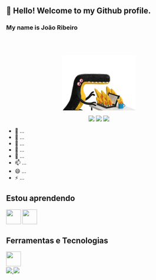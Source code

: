 ## 👋 Hello! Welcome to my Github profile.
### My name is João Ribeiro 


</br>
</br>


<p align="center">
  <img src="/giff/horror-fire.gif" align="center" >
</p>
<div align="center">
<a href="https://instagram.com/joaoribeiro20" target="_blank"><img src="https://img.shields.io/badge/-Instagram-%23E4405F?style=for-the-badge&logo=instagram&logoColor=white" target="_blank"  ></a>
<a href = "mailto:contato@seu-usuário-aqui"><img src="https://img.shields.io/badge/Gmail-D14836?style=for-the-badge&logo=gmail&logoColor=white" target="_blank" ></a>
<a href="https://www.linkedin.com/in/seu-usuário-linkedln-aqui" target="_blank"><img src="https://img.shields.io/badge/-LinkedIn-%230077B5?style=for-the-badge&logo=linkedin&logoColor=white" target="_blank"></a>   
</div>

- 🔭  ...
- 🌱  ...
- 👯  ...
- 🤔  ...
- 💬  ...
- 📫  ...
- 😄  ...
- ⚡  ...
## Estou aprendendo

<img src="https://cdn.jsdelivr.net/gh/devicons/devicon/icons/java/java-original.svg" width="40" height="40"/> <img src="https://cdn.jsdelivr.net/gh/devicons/devicon/icons/linux/linux-original.svg" width="40" height="40"/>
## Ferramentas e Tecnologias

<img src="https://cdn.jsdelivr.net/gh/devicons/devicon/icons/git/git-original.svg" width="40" height="40"/>

<div>
<a href="https://github.com/joaoribeiro20">
<img height="180em" src="https://github-readme-stats.vercel.app/api/top-langs/?username=joaoribeiro20&layout=compact&langs_count=7&theme=dracula"/>
<img height="180em" src="https://github-readme-stats.vercel.app/api?username=joaoribeiro20&show_icons=true&theme=dracula&include_all_commits=true&count_private=true"/>
</div>

 
<!--
**joaoribeiro20/joaoribeiro20** is a ✨ _special_ ✨ repository because its `README.md` (this file) appears on your GitHub profile.

Here are some ideas to get you started:

- 🔭 I’m currently working on ...
- 🌱 I’m currently learning ...
- 👯 I’m looking to collaborate on ...
- 🤔 I’m looking for help with ...
- 💬 Ask me about ...
- 📫 How to reach me: ...
- 😄 Pronouns: ...
- ⚡ Fun fact: ...
-->
